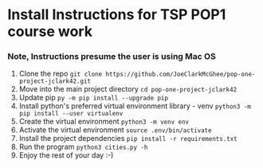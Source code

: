 # Install Instructions for TSP POP1 course work

### Note, Instructions presume the user is using Mac OS

1. Clone the repo
`git clone https://github.com/JoeClarkMcGhee/pop-one-project-jclark42.git`
2. Move into the main project directory
`cd pop-one-project-jclark42`
3. Update pip
`py -m pip install --upgrade pip`
4. Install python's preferred virtual environment library - venv
`python3 -m pip install --user virtualenv`
5. Create the virtual environment
`python3 -m venv env`
6. Activate the virtual environment
`source .env/bin/activate`
7. Install the project dependencies
`pip install -r requirements.txt`
8. Run the program
`python3 cities.py -h`
9. Enjoy the rest of your day :-)
